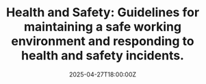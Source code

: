 ---
title: 'Health and Safety: Guidelines for maintaining a safe working environment and
  responding to health and safety incidents.'
linkTitle: 'Health and Safety: Guidelines for maintaining a safe working environment
  and responding to health and safety incidents.'
date: '2025-04-27T18:00:00Z'
weight: 1
description: Maintain a safe working environment by following general safety principles,
  ensuring proper equipment use, knowing emergency procedures, and conducting regular
  risk assessments and training. Report hazards and incidents promptly to ensure safety
  and compliance.
draft: false
ref: health-and-safety-guidelines-for-maintaining-a-safe-working-environment-and-responding-to-health-and-safety-incidents
---